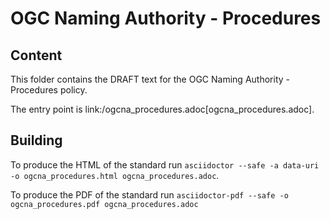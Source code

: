 # OGC Naming Authority - Procedures

## Content

This folder contains the DRAFT text for the OGC Naming Authority - Procedures policy.

The entry point is link:/ogcna_procedures.adoc[ogcna_procedures.adoc].

## Building

To produce the HTML of the standard run `asciidoctor --safe -a data-uri -o ogcna_procedures.html ogcna_procedures.adoc`.

To produce the PDF of the standard run `asciidoctor-pdf --safe -o ogcna_procedures.pdf ogcna_procedures.adoc`
